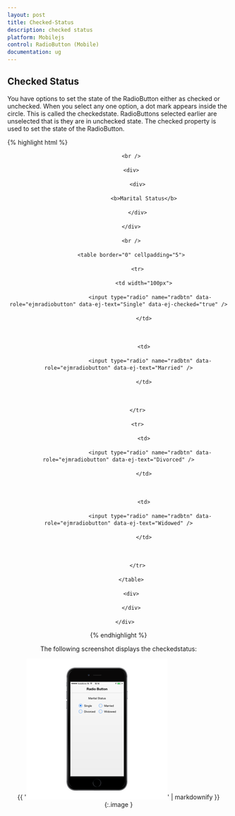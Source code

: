 ```yaml
---
layout: post
title: Checked-Status
description: checked status
platform: Mobilejs
control: RadioButton (Mobile)
documentation: ug
---
```


## Checked Status

You have options to set the state of the RadioButton either as checked or unchecked. When you select any one option, a dot mark appears inside the circle. This is called the checkedstate. RadioButtons selected earlier are unselected that is they are in unchecked state. The checked property is used to set the state of the RadioButton.

{% highlight html %}



  <div align="center">

            <br />

            <div>

                <div>

                    <b>Marital Status</b>

                </div>

            </div>

            <br />

            <table border="0" cellpadding="5">

                <tr>

                    <td width="100px">

                        <input type="radio" name="radbtn" data-role="ejmradiobutton" data-ej-text="Single" data-ej-checked="true" />

                    </td>



                    <td>

                        <input type="radio" name="radbtn" data-role="ejmradiobutton" data-ej-text="Married" />

                    </td>



                </tr>

                <tr>

                    <td>

                        <input type="radio" name="radbtn" data-role="ejmradiobutton" data-ej-text="Divorced" />

                    </td>



                    <td>

                        <input type="radio" name="radbtn" data-role="ejmradiobutton" data-ej-text="Widowed" />

                    </td>



                </tr>

            </table>

            <div>

            </div>

        </div>





{% endhighlight %}

The following screenshot displays the checkedstatus:

{{ '![](Checked-Status_images/Checked-Status_img1.png)' | markdownify }}
{:.image }


